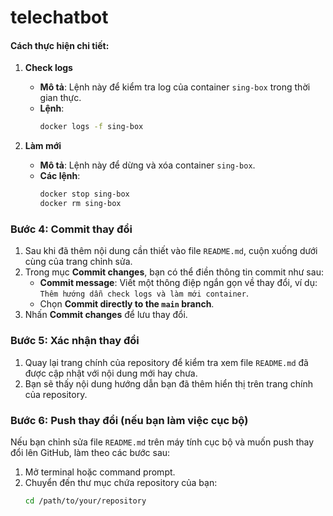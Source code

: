 # telechatbot

#### Cách thực hiện chi tiết:

1. **Check logs**
   - **Mô tả**: Lệnh này để kiểm tra log của container `sing-box` trong thời gian thực.
   - **Lệnh**:
     ```bash
     docker logs -f sing-box
     ```

2. **Làm mới**
   - **Mô tả**: Lệnh này để dừng và xóa container `sing-box`.
   - **Các lệnh**:
     ```bash
     docker stop sing-box
     docker rm sing-box
     ```

### Bước 4: Commit thay đổi

1. Sau khi đã thêm nội dung cần thiết vào file `README.md`, cuộn xuống dưới cùng của trang chỉnh sửa.
2. Trong mục **Commit changes**, bạn có thể điền thông tin commit như sau:
   - **Commit message**: Viết một thông điệp ngắn gọn về thay đổi, ví dụ: `Thêm hướng dẫn check logs và làm mới container`.
   - Chọn **Commit directly to the `main` branch**.
3. Nhấn **Commit changes** để lưu thay đổi.

### Bước 5: Xác nhận thay đổi

1. Quay lại trang chính của repository để kiểm tra xem file `README.md` đã được cập nhật với nội dung mới hay chưa.
2. Bạn sẽ thấy nội dung hướng dẫn bạn đã thêm hiển thị trên trang chính của repository.

### Bước 6: Push thay đổi (nếu bạn làm việc cục bộ)

Nếu bạn chỉnh sửa file `README.md` trên máy tính cục bộ và muốn push thay đổi lên GitHub, làm theo các bước sau:

1. Mở terminal hoặc command prompt.
2. Chuyển đến thư mục chứa repository của bạn:
   ```bash
   cd /path/to/your/repository

